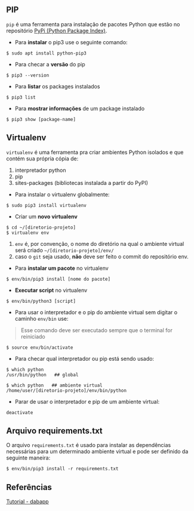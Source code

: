 ## PIP
`pip` é uma ferramenta para instalação de pacotes Python que estão no repositório [PyPi (Python Package Index)](https://pypi.org/).

- Para **instalar** o pip3 use o seguinte comando:
```
$ sudo apt install python-pip3
```
- Para checar a **versão** do pip

```
$ pip3 --version
```
- Para **listar** os packages instalados
```
$ pip3 list
```
- Para **mostrar informações** de um package instalado
```
$ pip3 show [package-name]
```
## Virtualenv
`virtualenv` é uma ferramenta pra criar ambientes Python isolados e que contém sua própria cópia de:
1. interpretador python
2. pip
3. sites-packages (bibliotecas instalada a partir do PyPI)

- Para instalar o virtualenv globalmente:
```
$ sudo pip3 install virtualenv
```
- Criar um **novo virtualenv**
```
$ cd ~/[diretorio-projeto]
$ virtualenv env
``` 
  1. `env` é, por convenção, o nome do diretório na qual o ambiente virtual será criado `~/[diretorio-projeto]/env/`
  2. caso o `git` seja usado, **não** deve ser feito o commit do repositório env.

- Para **instalar um pacote** no virtualenv
```
$ env/bin/pip3 install [nome do pacote]
```
- **Executar script** no virtualenv
```
$ env/bin/python3 [script]
```
- Para usar o interpretador e o pip do ambiente virtual sem digitar o caminho `env/bin` use:
> Esse comando deve ser executado sempre que o terminal for reiniciado
```
$ source env/bin/activate
```
- Para checar qual interpretador ou pip está sendo usado:
```
$ which python   
/usr/bin/python   ## global

$ which python   ## ambiente virtual
/home/user/[diretorio-projeto]/env/bin/python
```
- Parar de usar o interpretador e pip de um ambiente virtual:
```
deactivate
```

## Arquivo requirements.txt 

O arquivo `requirements.txt` é usado para instalar as dependências necessárias para um determinado ambiente virtual e pode ser definido da seguinte maneira:
```
$ env/bin/pip3 install -r requirements.txt
```
## Referências
[Tutorial - dabapp](https://www.dabapps.com/blog/introduction-to-pip-and-virtualenv-python/)
